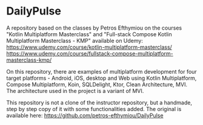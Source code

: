 # DailyPulse
A repository based on the classes by Petros Efthymiou on the courses "Kotlin Multiplatform Masterclass" and "Full-stack Compose Kotlin Multiplatform Masterclass - KMP" available on Udemy:
https://www.udemy.com/course/kotlin-multiplatform-masterclass/
https://www.udemy.com/course/fullstack-compose-multiplatform-masterclass-kmp/

On this repository, there are examples of multiplatform development for four target platforms - Android, iOS, desktop and Web using Kotlin Multiplatform, Compose Multiplatform, Koin, SQLDelight, Ktor, Clean Architecture, MVI. The architecture used in the project is a variant of MVI.

This repository is not a clone of the instructor repository, but a handmade, step by step copy of it with some functionalities added. The original is available here: https://github.com/petros-efthymiou/DailyPulse 
